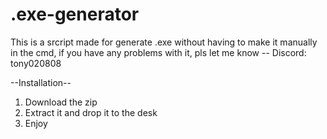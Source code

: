 # .exe-generator
This is a srcript made for generate .exe without having to make it manually in the cmd, if you have any problems with it, pls let me know -- Discord: tony020808


--Installation--
1. Download the zip
2. Extract it and drop it to the desk
3. Enjoy
